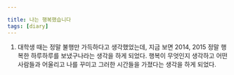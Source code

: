 ```yaml
---

title: 나는 행복했습니다
tags: [diary]
---
```


1. 대학생 때는 정말 불행만 가득하다고 생각했었는데, 지금 보면 2014, 2015 정말 행복한 하루하루를 보냈구나라는 생각을 하게 되었다. 행복이 무엇인지 생각하고 어떤 사람들과 어울리고 나를 꾸미고 그러한 시간들을 가졌다는 생각을 하게 되었다.